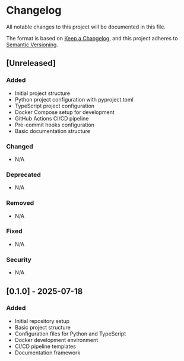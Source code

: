 # Changelog

All notable changes to this project will be documented in this file.

The format is based on [Keep a Changelog](https://keepachangelog.com/en/1.0.0/),
and this project adheres to [Semantic Versioning](https://semver.org/spec/v2.0.0.html).

## [Unreleased]

### Added

- Initial project structure
- Python project configuration with pyproject.toml
- TypeScript project configuration
- Docker Compose setup for development
- GitHub Actions CI/CD pipeline
- Pre-commit hooks configuration
- Basic documentation structure

### Changed

- N/A

### Deprecated

- N/A

### Removed

- N/A

### Fixed

- N/A

### Security

- N/A

## [0.1.0] - 2025-07-18

### Added

- Initial repository setup
- Basic project structure
- Configuration files for Python and TypeScript
- Docker development environment
- CI/CD pipeline templates
- Documentation framework
